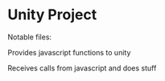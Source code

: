 # Unity Project

Notable files: 

[](./Assets/Plugins/websockets.jslib)
Provides javascript functions to unity

[](./Assets/Scripts/WebSockets.cs)
Receives calls from javascript and does stuff


